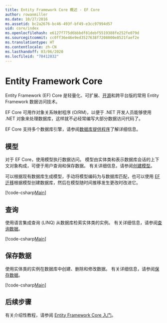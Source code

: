 ```yaml
---
title: Entity Framework Core 概述 - EF Core
author: rowanmiller
ms.date: 10/27/2016
ms.assetid: bc2a2676-bc46-493f-bf49-e3cc97994d57
uid: core/index
ms.openlocfilehash: e6127f775d6bbbdf81debf5519388fe252fe079d
ms.sourcegitcommit: cc0ff36e46e9ed3527638f7208000e8521faef2e
ms.translationtype: HT
ms.contentlocale: zh-CN
ms.lasthandoff: 03/06/2020
ms.locfileid: "78412832"
---
```

# <a name="entity-framework-core"></a>Entity Framework Core

Entity Framework (EF) Core 是轻量化、可扩展、[开源](https://github.com/aspnet/EntityFrameworkCore)和跨平台版的常用 Entity Framework 数据访问技术。

EF Core 可用作对象关系映射程序 (O/RM)，以便于 .NET 开发人员能够使用 .NET 对象来处理数据库，这样就不必经常编写大部分数据访问代码了。

EF Core 支持多个数据库引擎，请参阅[数据库提供程序](providers/index.md)了解详细信息。

## <a name="the-model"></a>模型

对于 EF Core，使用模型执行数据访问。 模型由实体类和表示数据库会话的上下文对象构成，可便于用户查询和保存数据。 有关详细信息，请参阅[创建模型](modeling/index.md)。

可以根据现有数据库生成模型，手动将模型编码为与数据库匹配，也可以使用 [EF 迁移](managing-schemas/migrations/index.md)根据模型创建数据库，然后在模型随时间推移发生更改时改进它。

[!code-csharp[Main](../../samples/core/Intro/Model.cs)]

## <a name="querying"></a>查询

使用语言集成查询 (LINQ) 从数据库检索实体类的实例。 有关详细信息，请参阅[查询数据](querying/index.md)。

[!code-csharp[Main](../../samples/core/Intro/Program.cs#Querying)]

## <a name="saving-data"></a>保存数据

使用实体类的实例在数据库中创建、删除和修改数据。 有关详细信息，请参阅[保存数据](saving/index.md)。

[!code-csharp[Main](../../samples/core/Intro/Program.cs#SavingData)]

## <a name="next-steps"></a>后续步骤

有关介绍性教程，请参阅 [Entity Framework Core 入门](get-started/index.md)。
